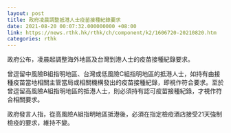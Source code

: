 ```yaml
---
layout: post
title: 政府凌晨調整抵港人士疫苗接種紀錄要求
date: 2021-08-20 00:07:32.000000000 +08:00
link: https://news.rthk.hk/rthk/ch/component/k2/1606720-20210820.htm
categories: rthk
---
```


政府公布，凌晨起調整海外地區及台灣到港人士的疫苗接種紀錄要求。
 
曾逗留中風險B組指明地區、台灣或低風險C組指明地區的抵港人士，如持有由接種疫苗當地相關主管當局或相關機構發出的疫苗接種紀錄，即視作符合要求。至於曾逗留高風險A組指明地區的抵港人士，則必須持有認可疫苗接種紀錄，才視作符合相關要求。

政府發言人指，從高風險A組指明地區抵港後，必須在指定檢疫酒店接受21天強制檢疫的要求，維持不變。
